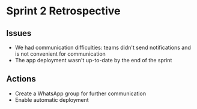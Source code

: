 # Sprint 2 Retrospective

## Issues

- We had communication difficulties: teams didn't send notifications and is not convenient for communication
- The app deployment wasn't up-to-date by the end of the sprint

## Actions

- Create a WhatsApp group for further communication
- Enable automatic deployment

